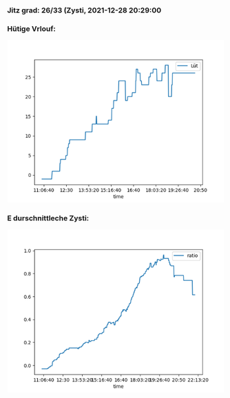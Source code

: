 ### Jitz grad: 26/33 (Zysti, 2021-12-28 20:29:00

### Hütige Vrlouf:
![Graph](Today.png)

### E durschnittleche Zysti:
![Graph](Zysti.png)